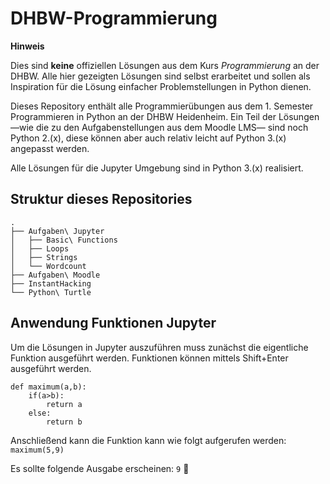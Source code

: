 # DHBW-Programmierung
**Hinweis**

Dies sind **keine** offiziellen Lösungen aus dem Kurs _Programmierung_ an der DHBW.  Alle hier gezeigten Lösungen sind selbst erarbeitet und sollen als Inspiration für die Lösung einfacher Problemstellungen in Python dienen.

Dieses Repository enthält alle Programmierübungen aus dem 1. Semester Programmieren in Python an der DHBW Heidenheim. Ein Teil der Lösungen —wie die zu den Aufgabenstellungen aus dem Moodle LMS— sind noch Python 2.(x),  diese können aber auch relativ leicht auf Python 3.(x) angepasst werden.

Alle Lösungen für die Jupyter Umgebung sind in Python 3.(x) realisiert.

## Struktur dieses Repositories
```
.
├── Aufgaben\ Jupyter
│   ├── Basic\ Functions
│   ├── Loops
│   ├── Strings
│   └── Wordcount
├── Aufgaben\ Moodle
├── InstantHacking
└── Python\ Turtle
```
## Anwendung Funktionen Jupyter
Um die Lösungen in Jupyter auszuführen muss zunächst die eigentliche Funktion ausgeführt werden. Funktionen können mittels Shift+Enter ausgeführt werden.
```
def maximum(a,b):
    if(a>b):
        return a
    else:
        return b
```

Anschließend kann die Funktion kann wie folgt aufgerufen werden:
`maximum(5,9)`

Es sollte folgende Ausgabe erscheinen:
`9` :tada:

